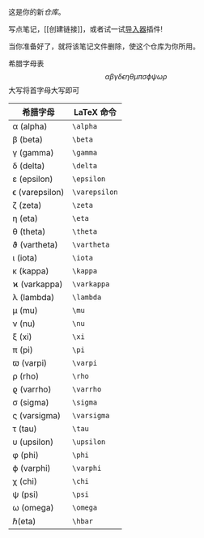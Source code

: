 这是你的新*仓库*。

写点笔记，[[创建链接]]，或者试一试[导入器](https://help.obsidian.md/Plugins/Importer)插件!

当你准备好了，就将该笔记文件删除，使这个仓库为你所用。

希腊字母表
$$
\alpha \beta \gamma \delta \epsilon \eta \theta \mu \pi \sigma \phi \psi \omega  \rho
$$
大写将首字母大写即可

| 希腊字母           | LaTeX 命令      |
| -------------- | ------------- |
| α (alpha)      | `\alpha`      |
| β (beta)       | `\beta`       |
| γ (gamma)      | `\gamma`      |
| δ (delta)      | `\delta`      |
| ε (epsilon)    | `\epsilon`    |
| ϵ (varepsilon) | `\varepsilon` |
| ζ (zeta)       | `\zeta`       |
| η (eta)        | `\eta`        |
| θ (theta)      | `\theta`      |
| ϑ (vartheta)   | `\vartheta`   |
| ι (iota)       | `\iota`       |
| κ (kappa)      | `\kappa`      |
| ϰ (varkappa)   | `\varkappa`   |
| λ (lambda)     | `\lambda`     |
| μ (mu)         | `\mu`         |
| ν (nu)         | `\nu`         |
| ξ (xi)         | `\xi`         |
| π (pi)         | `\pi`         |
| ϖ (varpi)      | `\varpi`      |
| ρ (rho)        | `\rho`        |
| ϱ (varrho)     | `\varrho`     |
| σ (sigma)      | `\sigma`      |
| ς (varsigma)   | `\varsigma`   |
| τ (tau)        | `\tau`        |
| υ (upsilon)    | `\upsilon`    |
| φ (phi)        | `\phi`        |
| ϕ (varphi)     | `\varphi`     |
| χ (chi)        | `\chi`        |
| ψ (psi)        | `\psi`        |
| ω (omega)      | `\omega`      |
| ℏ(eta)         | `\hbar`       |
